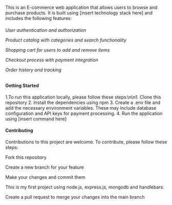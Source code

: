 This is an E-commerce web application that allows users to browse and purchase products. It is built using [insert technology stack here] and includes the following features:


<h6>
User authentication and authorization

Product catalog with categories and search functionality

Shopping cart for users to add and remove items

Checkout process with payment integration

Order history and tracking
</h6>


<h4>Getting Started</h4>

1.To run this application locally, please follow these steps:\n\n1. Clone this repository
2. Install the dependencies using npm
3. Create a .env file and add the necessary environment variables. These may include database configuration and API keys for payment processing.
4. Run the application using [insert command here]


<h4>Contributing</h4>

Contributions to this project are welcome. To contribute, please follow these steps:


Fork this repository

Create a new branch for your feature

Make your changes and commit them

This is my first project using node.js, express.js, mongodb and handlebars.

Create a pull request to merge your changes into the main branch